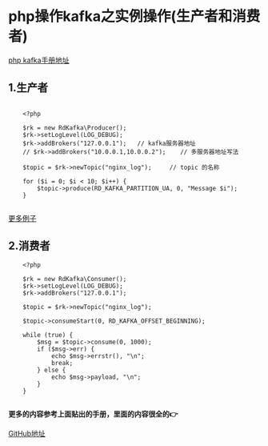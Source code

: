 # php操作kafka之实例操作(生产者和消费者)

[php kafka手册地址](https://arnaud.le-blanc.net/php-rdkafka/phpdoc/book.rdkafka.html)

## 1.生产者

```

    <?php
    
    $rk = new RdKafka\Producer();
    $rk->setLogLevel(LOG_DEBUG);
    $rk->addBrokers("127.0.0.1");   // kafka服务器地址
    // $rk->addBrokers("10.0.0.1,10.0.0.2");    // 多服务器地址写法
    
    $topic = $rk->newTopic("nginx_log");     // topic 的名称
    
    for ($i = 0; $i < 10; $i++) {
        $topic->produce(RD_KAFKA_PARTITION_UA, 0, "Message $i");
    }


```
[更多例子](https://arnaud.le-blanc.net/php-rdkafka/phpdoc/rdkafka.examples-producer.html)

## 2.消费者

```
    <?php
    
    $rk = new RdKafka\Consumer();
    $rk->setLogLevel(LOG_DEBUG);
    $rk->addBrokers("127.0.0.1");
    
    $topic = $rk->newTopic("nginx_log");
    
    $topic->consumeStart(0, RD_KAFKA_OFFSET_BEGINNING);
    
    while (true) {
        $msg = $topic->consume(0, 1000);
        if ($msg->err) {
            echo $msg->errstr(), "\n";
            break;
        } else {
            echo $msg->payload, "\n";
        }
    }


```

**更多的内容参考上面贴出的手册，里面的内容很全的👉**



[GitHub地址](https://github.com/wrack0001/note/blob/master/php/php%E6%93%8D%E4%BD%9Ckafka%E4%B9%8B%E5%AE%9E%E4%BE%8B%E6%93%8D%E4%BD%9C(%E7%94%9F%E4%BA%A7%E8%80%85%E5%92%8C%E6%B6%88%E8%B4%B9%E8%80%85).md)

